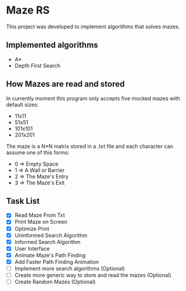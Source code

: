 # Maze RS
This project was developed to implement algorithms that solves mazes.

## Implemented algorithms
- A*
- Depth First Search

## How Mazes are read and stored
In currently moment this program only accepts five mocked mazes with default sizes:
- 11x11
- 51x51
- 101x101
- 201x201

The maze is a N*N matrix stored in a .txt file and each character can assume one of this forms:
- 0 => Empty Space
- 1 => A Wall or Barrier
- 2 => The Maze's Entry
- 3 => The Maze's Exit

## Task List
- [x] Read Maze From Txt
- [x] Print Maze on Screen
- [x] Optimize Print
- [x] Uninformed Search Algorithm
- [x] Informed Search Algorithm
- [x] User Interface
- [x] Animate Maze's Path Finding
- [x] Add Faster Path Finding Animation
- [ ] Implement more search algorithms (Optional)
- [ ] Create more generic way to store and read the mazes (Optional)
- [ ] Create Random Mazes (Optional)